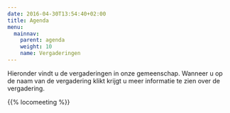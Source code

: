 ```yaml
---
date: 2016-04-30T13:54:40+02:00
title: Agenda
menu:
  mainnav:
    parent: agenda
    weight: 10
    name: Vergaderingen    
---
```

Hieronder vindt u de vergaderingen in onze gemeenschap. Wanneer u op de naam van de vergadering klikt krijgt u meer informatie te zien over de vergadering.

{{% locomeeting %}}
